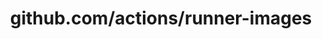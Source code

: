---
layout: post
title: github.com/actions/runner-images
categories: link
tags: [انگلیسی, گیت‌هاب, برنامه‌نویسی]
---